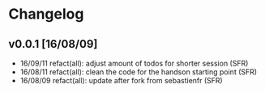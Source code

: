 # Changelog

## v0.0.1 [16/08/09]
- 16/09/11 refact(all): adjust amount of todos for shorter session (SFR)
- 16/08/11 refact(all): clean the code for the handson starting point (SFR)
- 16/08/09 refact(all): update after fork from sebastienfr (SFR)

